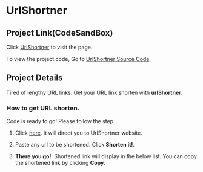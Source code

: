 # UrlShortner

## Project Link(CodeSandBox)

Click [UrlShortner](https://shrtco.de/yBUc5f) to visit the page.

To view the project code,
Go to [UrlShortner Source Code](https://codesandbox.io/s/urlshortner-d6gtoh?file=/src/index.js).

## Project Details

Tired of lengthy URL links. Get your URL link shorten with **urlShortner**.

### How to get URL shorten.

Code is ready to go! Please follow the step

1. Click [here](https://shrtco.de/yBUc5f). It will direct you to UrlShortner website.

2. Paste any url to be shortened. Click **Shorten it!**.

3. **There you go!**. Shortened link will display in the below list. You can copy the shortened link by clicking **Copy**.
